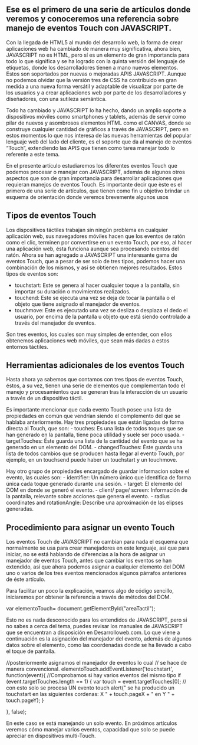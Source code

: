 ## Ese es el primero de una serie de artículos donde veremos y conoceremos una referencia sobre manejo de eventos Touch con JAVASCRIPT.

Con la llegada de HTML5 al mundo del desarrollo web, la forma de crear aplicaciones web ha cambiado de manera muy significativa, ahora bien, JAVASCRIPT no es HTML, pero sí es un elemento de gran importancia para todo lo que significa y se ha logrado con la quinta versión del lenguaje de etiquetas, donde los desarrolladores tienen a mano nuevos elementos. Estos son soportados por nuevas o mejoradas APIS JAVASCRIPT. Aunque no podemos olvidar que la versión tres de CSS ha contribuido en gran medida a una nueva forma versátil y adaptable de visualizar por parte de los usuarios y a crear aplicaciones web por parte de los desarrolladores y diseñadores, con una sutileza semántica.

Todo ha cambiado y JAVASCRIPT lo ha hecho, dando un amplio soporte a dispositivos móviles como smartphones y tablets, además de servir como pilar de nuevos y asombrosos elementos HTML como el CANVAS, donde se construye cualquier cantidad de gráficos a través de JAVASCRIPT, pero en estos momentos lo que nos interesa de las nuevas herramientas del popular lenguaje web del lado del cliente, es el soporte que da al manejo de eventos “Touch”, extendiendo las APIS que tienen como tarea manejar todo lo referente a este tema.

En el presente artículo estudiaremos los diferentes eventos Touch que podemos procesar o manejar con JAVASCRIPT, además de algunos otros aspectos que son de gran importancia para desarrollar aplicaciones que requieran manejos de eventos Touch. Es importante decir que èste es el primero de una serie de artículos, que tienen como fin u objetivo brindar un esquema de orientación donde veremos brevemente algunos usos 


## Tipos de eventos Touch

Los dispositivos táctiles trabajan sin ningún problema en cualquier aplicación web, sus navegadores móviles hacen que los eventos de ratón como el clic, terminen por convertirse en un evento Touch, por eso, al hacer una aplicación web, ésta funciona aunque sea procesando eventos del ratón. Ahora se han agregado a JAVASCRIPT una interesante gama de eventos Touch, que a pesar de ser solo de tres tipos, podemos hacer una combinación de los mismos, y así se obtienen mejores resultados. Estos tipos de eventos son:

- touchstart: Este se genera al hacer cualquier toque a la pantalla, sin importar su duración o movimientos realizados.
- touchend: Este se ejecuta una vez se deja de tocar la pantalla o el objeto que tiene asignado el manejador de eventos.
- touchmove: Este es ejecutado una vez se desliza o desplaza el dedo el usuario, por encima de la pantalla u objeto que está siendo controlado a través del manejador de eventos.

Son tres eventos, los cuales son muy simples de entender, con ellos obtenemos aplicaciones web móviles, que sean más dadas a estos entornos táctiles.


## Herramientas adicionales de los eventos Touch

Hasta ahora ya sabemos que contamos con tres tipos de eventos Touch, éstos, a su vez, tienen una serie de elementos que complementan todo el manejo y procesamientos que se generan tras la interacción de un usuario a través de un dispositivo táctil.

Es importante mencionar que cada evento Touch posee una lista de propiedades en común que vendrían siendo el complemento del que se hablaba anteriormente. Hay tres propiedades que están ligadas de forma directa al Touch, que son:
    - touches: Es una lista de todos toques que se han generado en la pantalla, tiene poca utilidad y suele ser poco usada.
    - targetTouches: Éste guarda una lista de la cantidad del evento que se ha generado en un elemento del DOM.
    - changedTouches: Éste guarda una lista de todos cambios que se producen hasta llegar al evento Touch, por ejemplo, en un touchsend puede haber un touchstart y un touchmove.

Hay otro grupo de propiedades encargado de guardar informacion sobre el evento, las cuales son:
    - identifier: Un número único que identifica de forma única cada toque generado durante una sesión.
    - target: El elemento del DOM en donde se generó el evento.
    - client/ page/ screen: Información de la pantalla, relevante sobre acciones que genera el evento.
    - radius coordinates and rotationAngle: Describe una aproximación de las elipses generadas.


## Procedimiento para asignar un evento Touch
Los eventos Touch de JAVASCRIPT no cambian para nada el esquema que normalmente se usa para crear manejadores en este lenguaje, así que para iniciar, no se está hablando de diferencias a la hora de asignar un manejador de eventos Touch, antes que cambiar los eventos se han extendido, así que ahora podemos asignar a cualquier elemento del DOM uno o varios de los tres eventos mencionados algunos párrafos anteriores de éste artículo.

Para facilitar un poco la explicación, veamos algo de código sencillo, iniciaremos por obtener la referencia a través de métodos del DOM.

var elementoTouch= document.getElementById("areaTactil");

Esto no es nada desconocido para los entendidos de JAVASCRIPT, pero si no sabes a cerca del tema, puedes revisar los manuales de JAVASCRIPT que se encuentran a disposición en Desarrolloweb.com. Lo que viene a continuación es la asignación del manejador del evento, además de algunos datos sobre el elemento, como las coordenadas donde se ha llevado a cabo el toque de pantalla.


//posteriormente asignamos el manejador de eventos lo cual
// se hace de manera convencional.
elementoTouch.addEventListener('touchstart', function(event){
//Comprobamos si hay varios eventos del mismo tipo
if (event.targetTouches.length == 1) { 
var touch = event.targetTouches[0]; 
// con esto solo se procesa UN evento touch
alert(" se ha producido un touchstart en las siguientes cordenas: X " + touch.pageX + " en Y " + touch.pageY);
}

}, false);

En este caso se está manejando un solo evento. En próximos artículos veremos cómo manejar varios eventos, capacidad que solo se puede apreciar en dispositivos multi-Touch.